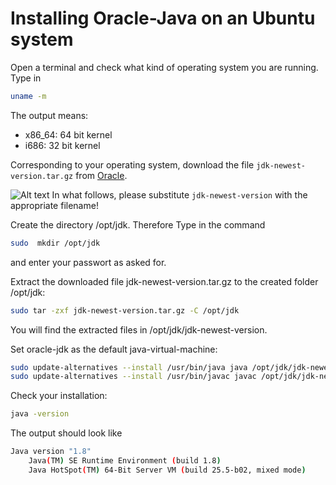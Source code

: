 Installing Oracle-Java on an Ubuntu system
===========
 
 
 Open a terminal and check what kind of operating system you are running. Type in
 ```bash
 uname -m
 ```
 
 The output means:
- x86_64: 64 bit kernel
- i686: 32 bit kernel
 

Corresponding to your operating system, download the  file ```jdk-newest-version.tar.gz``` from [Oracle](http://www.oracle.com/technetwork/java/javase/downloads/index.html?ssSourceSiteId=otnjp).
 
![Alt text](https://raw.githubusercontent.com/johannes-riesterer/java/master/bd.png)
In what follows, please substitute ```jdk-newest-version``` with the appropriate filename!
 
Create the directory /opt/jdk. Therefore Type in the command
```bash
sudo  mkdir /opt/jdk
```
and enter your passwort as asked for.

Extract the downloaded file jdk-newest-version.tar.gz to the created folder /opt/jdk:

```bash
sudo tar -zxf jdk-newest-version.tar.gz -C /opt/jdk
```

You will find the extracted files in /opt/jdk/jdk-newest-version.

Set oracle-jdk as the default java-virtual-machine:
```bash
sudo update-alternatives --install /usr/bin/java java /opt/jdk/jdk-newest-version/bin/java 100
sudo update-alternatives --install /usr/bin/javac javac /opt/jdk/jdk-newest-version/bin/javac 100
```

Check your installation:

```bash
java -version
```

The output should look like 
```bash
Java version "1.8"
    Java(TM) SE Runtime Environment (build 1.8)
    Java HotSpot(TM) 64-Bit Server VM (build 25.5-b02, mixed mode) 
```

